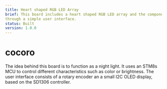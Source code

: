 ```yaml
---
title: Heart shaped RGB LED Array
brief: This board includes a heart shaped RGB LED array and the components to control said array
through a simple user interface.
status: Built
version: 1.0.0
---
```


# cocoro
The idea behind this board is to function as a night light. It uses an STM8s MCU to control
different characteristics such as color or brightness. The user interface consists of a rotary
encoder an a small I2C OLED display, based on the SD1306 controller.
